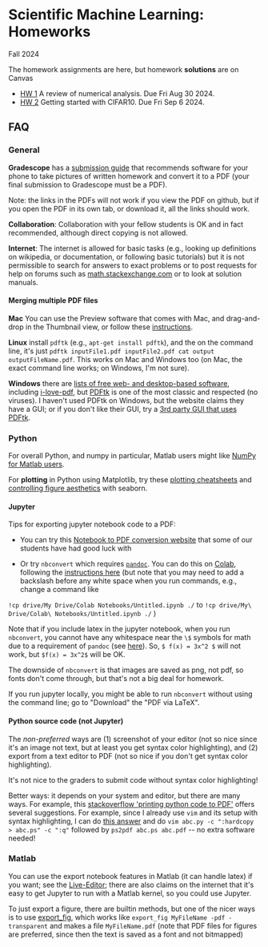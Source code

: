 # Scientific Machine Learning: Homeworks
Fall 2024

The homework assignments are here, but homework **solutions** are on Canvas

- [HW 1](APPM4720SciML_Fall2024_HW01.pdf) A review of numerical analysis. Due Fri Aug 30 2024.
- [HW 2](APPM4720SciML_Fall2024_HW02.pdf) Getting started with CIFAR10. Due Fri Sep 6 2024.


<!--
[//]: # [HW 5/6](APPM5630Spring21Homework05-06.pdf) HW 5 and 6 on logistic regression; checking if strongly convex, strongly smooth; derive gradient/Hessian; implement gradient check; implement gradient descent with backtracking linesearch
[//]: # - [HW 7/8](APPM5630Spring21Homework07-08.pdf) HW 7 and 8 on logistic regression and 2D total-variation, and proximal methods. You have 3 weeks to do this HW
[//]: # - [HW 9/10](APPM5630Spring21Homework09-10.pdf) HW 9 and 10 on compressed sensing and perturbation analysis, applied to the Handel audio clip (using a matrix-free linear operator). See the [HW10](HW10/) subfolder for helper files.
-->


## FAQ

### General

**Gradescope** has a [submission guide](https://gradescope-static-assets.s3.amazonaws.com/help/submitting_hw_guide.pdf) that recommends software for your phone to take pictures of written homework and convert it to a PDF (your final submission to Gradescope must be a PDF).

Note: the links in the PDFs will not work if you view the PDF on github, but if you open the PDF in its own tab, or download it, all the links should work.

**Collaboration**: Collaboration with your fellow students is OK and in fact recommended, although direct copying is not allowed.

**Internet**: The internet is allowed for basic tasks (e.g., looking up definitions on wikipedia, or documentation, or following basic tutorials) but it is
not permissible to search for answers to exact problems or to post requests for help on forums such as [math.stackexchange.com](http://math.stackexchange.com/)
or to look at solution manuals.

#### Merging multiple PDF files

**Mac** You can use the Preview software that comes with Mac, and drag-and-drop in the Thumbnail view, or follow these [instructions](https://support.apple.com/en-us/HT202945).

**Linux** install `pdftk` (e.g., `apt-get install pdftk`), and the on the command line, it's just `pdftk inputFile1.pdf inputFile2.pdf cat output outputFileName.pdf`.  This works on Mac and Windows too (on Mac, the exact command line works; on Windows, I'm not sure).

**Windows** there are [lists of free web- and desktop-based software](https://superuser.com/a/34294), including [i-love-pdf](https://www.ilovepdf.com/merge_pdf), but [PDFtk](https://www.pdflabs.com/tools/pdftk-the-pdf-toolkit/) is one of the most classic and respected (no viruses). I haven't used PDFtk on Windows, but the website claims they have a GUI; or if you don't like their GUI, try a [3rd party GUI that uses PDFtk](https://www.pdflabs.com/tools/pdftk-the-pdf-toolkit/).

### Python
For overall Python, and numpy in particular, Matlab users might like [NumPy for Matlab users](https://numpy.org/doc/stable/user/numpy-for-matlab-users.html).

For **plotting** in Python using Matplotlib, try these [plotting cheatsheets](https://github.com/matplotlib/cheatsheets) and [controlling figure aesthetics](https://seaborn.pydata.org/tutorial/aesthetics.html) with seaborn.


#### Jupyter

Tips for exporting jupyter notebook code to a PDF:

- You can try this [Notebook to PDF conversion website](https://htmtopdf.herokuapp.com/ipynbviewer/) that some of our students have had good luck with

- Or try `nbconvert` which requires [`pandoc`](https://pandoc.org/installing.html). You can do this on [Colab](https://colab.research.google.com/), following the [instructions here](https://stackoverflow.com/a/54191922) (but note that you may need to add a backslash before any white space when you run commands, e.g., change a command like

`!cp drive/My Drive/Colab Notebooks/Untitled.ipynb ./`
to
``!cp drive/My\ Drive/Colab\ Notebooks/Untitled.ipynb ./``
)

Note that if you include latex in the jupyter notebook, when you run `nbconvert`, you cannot have any whitespace near the `\$` symbols for math due to a requirement of `pandoc` (see [here](https://pandoc.org/MANUAL.html#extension-tex_math_dollars)).  So, ``$ f(x) = 3x^2 $`` will not work, but `$f(x) = 3x^2$` will be OK.

The downside of `nbconvert` is that images are saved as png, not pdf, so fonts don't come through, but that's not a big deal for homework.

If you run jupyter locally, you might be able to run `nbconvert` without using the command line; go to "Download" the "PDF via LaTeX".

#### Python source code (not Jupyter)
The *non-preferred* ways are (1) screenshot of your editor (not so nice since it's an image not text, but at least you get syntax color highlighting), and (2) export from a text editor to PDF (not so nice if you don't get syntax color highlighting).

It's not nice to the graders to submit code without syntax color highlighting!

Better ways: it depends on your system and editor, but there are many ways. For example, this [stackoverflow 'printing python code to PDF'](https://stackoverflow.com/q/20412038) offers several suggestions. For example, since I already use `vim` and its setup with syntax highlighting, I can do [this answer](https://stackoverflow.com/a/20412421) and do `vim abc.py -c ":hardcopy > abc.ps" -c ":q"` followed by `ps2pdf abc.ps abc.pdf` -- no extra software needed!


### Matlab

You can use the export notebook features in Matlab (it can handle latex) if you want; see the [Live-Editor](https://www.mathworks.com/products/matlab/live-editor.html); there are also claims on the internet that it's easy to get Jupyter to run with a Matlab kernel, so you could use Jupyter.

To just export a figure, there are builtin methods, but one of the nicer ways is to use [export_fig](https://www.mathworks.com/matlabcentral/fileexchange/23629-export_fig), which works like `export_fig MyFileName -pdf -transparent` and makes a file `MyFileName.pdf` (note that PDF files for figures are preferred, since then the text is saved as a font and not bitmapped)
